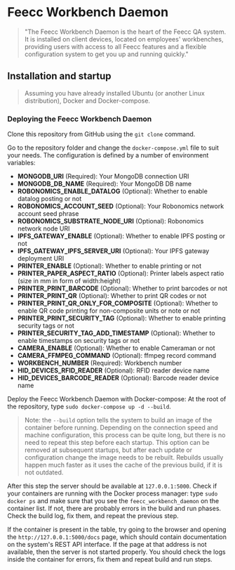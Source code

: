 # Feecc Workbench Daemon

[//]: # (<p>)

[//]: # (    <img alt="Workflow status" src="https://img.shields.io/github/workflow/status/NETMVAS/feecc-agent-morsvyaz/Python%20CI?label=CI%20checks">)

[//]: # (    <img alt="GitHub License" src="https://img.shields.io/github/license/NETMVAS/feecc-agent-morsvyaz">)

[//]: # (    <img alt="Maintenance" src="https://img.shields.io/maintenance/yes/2022">)

[//]: # (    <img alt="Black" src="https://img.shields.io/badge/code%20style-black-000000.svg">)

[//]: # (</p>)

> "The Feecc Workbench Daemon is the heart of the Feecc QA system. It is installed on client devices,
> located on employees' workbenches, providing users with
> access to all Feecc features and a flexible configuration system to get you up and running quickly."

## Installation and startup

> Assuming you have already installed Ubuntu (or another Linux distribution), Docker and Docker-compose.

### Deploying the Feecc Workbench Daemon

Clone this repository from GitHub using the `git clone` command.

Go to the repository folder and change the `docker-compose.yml` file to suit your needs. The configuration
is defined by a number of environment variables:

- **MONGODB_URI** (Required): Your MongoDB connection URI
- **MONGODB_DB_NAME** (Required): Your MongoDB DB name
- **ROBONOMICS_ENABLE_DATALOG** (Optional): Whether to enable datalog posting or not
- **ROBONOMICS_ACCOUNT_SEED** (Optional): Your Robonomics network account seed phrase
- **ROBONOMICS_SUBSTRATE_NODE_URI** (Optional): Robonomics network node URI
- **IPFS_GATEWAY_ENABLE** (Optional): Whether to enable IPFS posting or not
- **IPFS_GATEWAY_IPFS_SERVER_URI** (Optional): Your IPFS gateway deployment URI
- **PRINTER_ENABLE** (Optional): Whether to enable printing or not
- **PRINTER_PAPER_ASPECT_RATIO** (Optional): Printer labels aspect ratio (size in mm in form of width:height)
- **PRINTER_PRINT_BARCODE** (Optional): Whether to print barcodes or not
- **PRINTER_PRINT_QR** (Optional): Whether to print QR codes or not
- **PRINTER_PRINT_QR_ONLY_FOR_COMPOSITE** (Optional): Whether to enable QR code printing for non-composite units or note
  or not
- **PRINTER_PRINT_SECURITY_TAG** (Optional): Whether to enable printing security tags or not
- **PRINTER_SECURITY_TAG_ADD_TIMESTAMP** (Optional): Whether to enable timestamps on security tags or not
- **CAMERA_ENABLE** (Optional): Whether to enable Cameraman or not
- **CAMERA_FFMPEG_COMMAND** (Optional): ffmpeg record command
- **WORKBENCH_NUMBER** (Required): Workbench number 
- **HID_DEVICES_RFID_READER** (Optional): RFID reader device name
- **HID_DEVICES_BARCODE_READER** (Optional): Barcode reader device name


Deploy the Feecc Workbench Daemon with Docker-compose: At the root of the repository, type
`sudo docker-compose up -d --build`.

> Note: the `--build` option tells the system to build an image of the container before running. Depending on the
> connection speed and machine configuration, this process can be quite long, but there is no need to
> repeat this step before each startup. This option can be removed at subsequent startups, but after
> each update or configuration change the image needs to be rebuilt. Rebuilds usually happen
> much faster as it uses the cache of the previous build, if it is not outdated.

After this step the server should be available at `127.0.0.1:5000`. Check if your containers are running with the
Docker process manager: type `sudo docker ps` and make sure that you see the
`feecc_workbench_daemon` on the container list. If not, there are probably errors in the build and run phases.
Check the build log, fix them, and repeat the previous step.

If the container is present in the table, try going to the browser and opening the `http://127.0.0.1:5000/docs` page,
which should contain documentation on the system's REST API interface. If the page at that address is not available,
then the server is not started properly. You should check the logs inside the container for errors, fix them and repeat
build and run steps.
